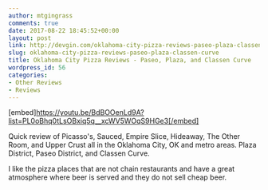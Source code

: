 ```yaml
---
author: mtgingrass
comments: true
date: 2017-08-22 18:45:52+00:00
layout: post
link: http://devgin.com/oklahoma-city-pizza-reviews-paseo-plaza-classen-curve/
slug: oklahoma-city-pizza-reviews-paseo-plaza-classen-curve
title: Oklahoma City Pizza Reviews - Paseo, Plaza, and Classen Curve
wordpress_id: 56
categories:
- Other Reviews
- Reviews
---
```


[embed]https://youtu.be/BdBOOenLd9A?list=PL0oBhq0tLsOBxiq5q__xcWV5WOqS9HGe3[/embed]

Quick review of Picasso's, Sauced, Empire Slice, Hideaway, The Other Room, and Upper Crust all in the Oklahoma City, OK and metro areas. Plaza District, Paseo District, and Classen Curve. 

I like the pizza places that are not chain restaurants and have a great atmosphere where beer is served and they do not sell cheap beer.




    
    
    
